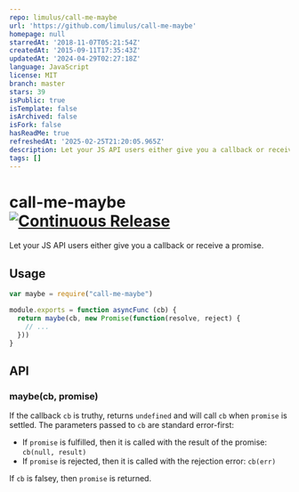 ```yaml
---
repo: limulus/call-me-maybe
url: 'https://github.com/limulus/call-me-maybe'
homepage: null
starredAt: '2018-11-07T05:21:54Z'
createdAt: '2015-09-11T17:35:43Z'
updatedAt: '2024-04-29T02:27:18Z'
language: JavaScript
license: MIT
branch: master
stars: 39
isPublic: true
isTemplate: false
isArchived: false
isFork: false
hasReadMe: true
refreshedAt: '2025-02-25T21:20:05.965Z'
description: Let your JS API users either give you a callback or receive a promise
tags: []
---
```


# call-me-maybe [![Continuous Release](https://github.com/limulus/call-me-maybe/actions/workflows/continuous-release.yaml/badge.svg)](https://github.com/limulus/call-me-maybe/actions/workflows/continuous-release.yaml)

Let your JS API users either give you a callback or receive a promise.

## Usage

```javascript
var maybe = require("call-me-maybe")

module.exports = function asyncFunc (cb) {
  return maybe(cb, new Promise(function(resolve, reject) {
    // ...
  }))
}
```

## API

### maybe(cb, promise)

If the callback `cb` is truthy, returns `undefined` and will call `cb` when `promise` is settled. The parameters passed to `cb` are standard error-first:

  - If `promise` is fulfilled, then it is called with the result of the promise: `cb(null, result)`
  - If `promise` is rejected, then it is called with the rejection error: `cb(err)`

If `cb` is falsey, then `promise` is returned.
